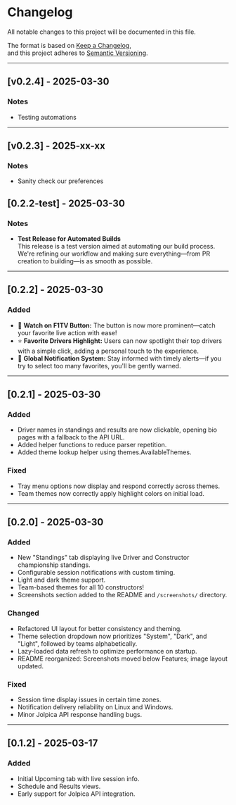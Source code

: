 # Changelog

All notable changes to this project will be documented in this file.

The format is based on [Keep a Changelog](https://keepachangelog.com/en/1.0.0/),  
and this project adheres to [Semantic Versioning](https://semver.org/spec/v2.0.0.html).

---

## [v0.2.4] - 2025-03-30

### Notes

- Testing automations

---

## [v0.2.3] - 2025-xx-xx

### Notes

- Sanity check our preferences

## [0.2.2-test] - 2025-03-30

### Notes

- **Test Release for Automated Builds**  
  This release is a test version aimed at automating our build process. We're refining our workflow and making sure everything—from PR creation to building—is as smooth as possible.

---

## [0.2.2] - 2025-03-30

### Added
- 🎥 **Watch on F1TV Button:** The button is now more prominent—catch your favorite live action with ease!
- ⭐ **Favorite Drivers Highlight:** Users can now spotlight their top drivers with a simple click, adding a personal touch to the experience.
- 🔔 **Global Notification System:** Stay informed with timely alerts—if you try to select too many favorites, you'll be gently warned.

---

## [0.2.1] - 2025-03-30

### Added
- Driver names in standings and results are now clickable, opening bio pages with a fallback to the API URL.
- Added helper functions to reduce parser repetition.
- Added theme lookup helper using themes.AvailableThemes.

### Fixed
- Tray menu options now display and respond correctly across themes.
- Team themes now correctly apply highlight colors on initial load.

---

## [0.2.0] - 2025-03-30

### Added
- New "Standings" tab displaying live Driver and Constructor championship standings.
- Configurable session notifications with custom timing.
- Light and dark theme support.
- Team-based themes for all 10 constructors!
- Screenshots section added to the README and `/screenshots/` directory.

### Changed
- Refactored UI layout for better consistency and theming.
- Theme selection dropdown now prioritizes "System", "Dark", and "Light", followed by teams alphabetically.
- Lazy-loaded data refresh to optimize performance on startup.
- README reorganized: Screenshots moved below Features; image layout updated.

### Fixed
- Session time display issues in certain time zones.
- Notification delivery reliability on Linux and Windows.
- Minor Jolpica API response handling bugs.

---

## [0.1.2] - 2025-03-17

### Added
- Initial Upcoming tab with live session info.
- Schedule and Results views.
- Early support for Jolpica API integration.
